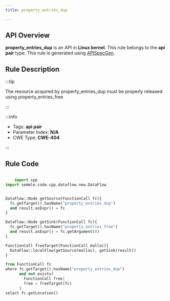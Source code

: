 ```yaml
---
title: property_entries_dup

---
```



## API Overview
**property_entries_dup** is an API in **Linux kernel**. This rule belongs to the **api pair** type. This rule is generated using [APISpecGen](../../tools/APISpecGen).
## Rule Description

:::tip

The resource acquired by property_entries_dup must be properly released using property_entries_free

:::

:::info

- Tags: **api pair**
- Parameter Index: **N/A**
- CWE Type: **CWE-404**

:::

## Rule Code
```python

    import cpp
import semmle.code.cpp.dataflow.new.DataFlow


DataFlow::Node getSource(FunctionCall fc){
  fc.getTarget().hasName("property_entries_dup")
  and result.asExpr() = fc
}

DataFlow::Node getSink(FunctionCall fc){
  fc.getTarget().hasName("property_entries_free")
  and result.asExpr() = fc.getArgument(0)
}

FunctionCall freeTarget(FunctionCall malloc){
  DataFlow::localFlow(getSource(malloc), getSink(result))
}

from FunctionCall fc
where fc.getTarget().hasName("property_entries_dup")
      and not exists(
        FunctionCall free| 
        free = freeTarget(fc)
      )
select fc.getLocation()

    
```